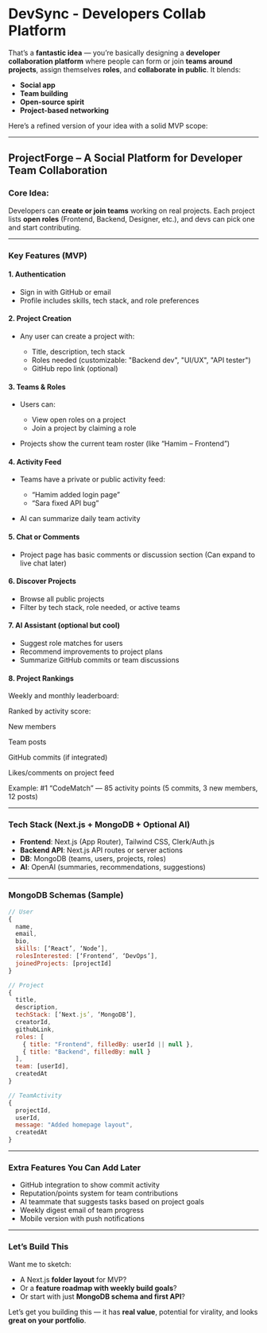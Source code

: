 # DevSync - Developers Collab Platform

That’s a **fantastic idea** — you’re basically designing a **developer collaboration platform** where people can form or join **teams around projects**, assign themselves **roles**, and **collaborate in public**. It blends:

* **Social app**
* **Team building**
* **Open-source spirit**
* **Project-based networking**

Here’s a refined version of your idea with a solid MVP scope:

---

## **ProjectForge – A Social Platform for Developer Team Collaboration**

### **Core Idea:**

Developers can **create or join teams** working on real projects. Each project lists **open roles** (Frontend, Backend, Designer, etc.), and devs can pick one and start contributing.

---

### **Key Features (MVP)**

#### 1. **Authentication**

* Sign in with GitHub or email
* Profile includes skills, tech stack, and role preferences

#### 2. **Project Creation**

* Any user can create a project with:

  * Title, description, tech stack
  * Roles needed (customizable: "Backend dev", "UI/UX", "API tester")
  * GitHub repo link (optional)

#### 3. **Teams & Roles**

* Users can:

  * View open roles on a project
  * Join a project by claiming a role
* Projects show the current team roster (like “Hamim – Frontend”)

#### 4. **Activity Feed**

* Teams have a private or public activity feed:

  * “Hamim added login page”
  * “Sara fixed API bug”
* AI can summarize daily team activity

#### 5. **Chat or Comments**

* Project page has basic comments or discussion section
  (Can expand to live chat later)

#### 6. **Discover Projects**

* Browse all public projects
* Filter by tech stack, role needed, or active teams

#### 7. **AI Assistant (optional but cool)**

* Suggest role matches for users
* Recommend improvements to project plans
* Summarize GitHub commits or team discussions

#### 8. Project Rankings
Weekly and monthly leaderboard:

Ranked by activity score:

New members

Team posts

GitHub commits (if integrated)

Likes/comments on project feed

Example:
#1 “CodeMatch” — 85 activity points (5 commits, 3 new members, 12 posts)

---

### **Tech Stack (Next.js + MongoDB + Optional AI)**

* **Frontend**: Next.js (App Router), Tailwind CSS, Clerk/Auth.js
* **Backend API**: Next.js API routes or server actions
* **DB**: MongoDB (teams, users, projects, roles)
* **AI**: OpenAI (summaries, recommendations, suggestions)

---

### **MongoDB Schemas (Sample)**

```js
// User
{
  name,
  email,
  bio,
  skills: [‘React’, ‘Node’],
  rolesInterested: [‘Frontend’, ‘DevOps’],
  joinedProjects: [projectId]
}

// Project
{
  title,
  description,
  techStack: [‘Next.js’, ‘MongoDB’],
  creatorId,
  githubLink,
  roles: [
    { title: "Frontend", filledBy: userId || null },
    { title: "Backend", filledBy: null }
  ],
  team: [userId],
  createdAt
}

// TeamActivity
{
  projectId,
  userId,
  message: "Added homepage layout",
  createdAt
}
```

---

### **Extra Features You Can Add Later**

* GitHub integration to show commit activity
* Reputation/points system for team contributions
* AI teammate that suggests tasks based on project goals
* Weekly digest email of team progress
* Mobile version with push notifications

---

### Let’s Build This

Want me to sketch:

* A Next.js **folder layout** for MVP?
* Or a **feature roadmap with weekly build goals**?
* Or start with just **MongoDB schema and first API**?

Let’s get you building this — it has **real value**, potential for virality, and looks **great on your portfolio**.
